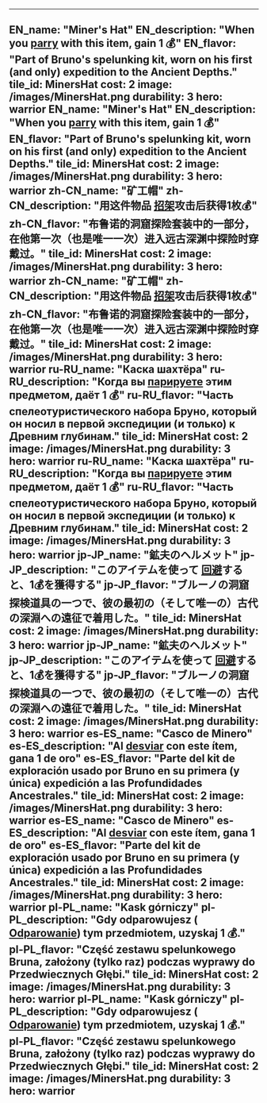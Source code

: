 ---

EN_name: "Miner's Hat"
EN_description: "When you  <u>parry</u> with this item, gain 1 💰"
EN_flavor: "Part of Bruno's spelunking kit, worn on his first (and only) expedition to the Ancient Depths."
tile_id: MinersHat
cost: 2
image: /images/MinersHat.png
durability: 3
hero: warrior
EN_name: "Miner's Hat"
EN_description: "When you  <u>parry</u> with this item, gain 1 💰"
EN_flavor: "Part of Bruno's spelunking kit, worn on his first (and only) expedition to the Ancient Depths."
tile_id: MinersHat
cost: 2
image: /images/MinersHat.png
durability: 3
hero: warrior
zh-CN_name: "矿工帽"
zh-CN_description: "用这件物品 <u>招架</u>攻击后获得1枚💰"
zh-CN_flavor: "布鲁诺的洞窟探险套装中的一部分，在他第一次（也是唯一一次）进入远古深渊中探险时穿戴过。"
tile_id: MinersHat
cost: 2
image: /images/MinersHat.png
durability: 3
hero: warrior
zh-CN_name: "矿工帽"
zh-CN_description: "用这件物品 <u>招架</u>攻击后获得1枚💰"
zh-CN_flavor: "布鲁诺的洞窟探险套装中的一部分，在他第一次（也是唯一一次）进入远古深渊中探险时穿戴过。"
tile_id: MinersHat
cost: 2
image: /images/MinersHat.png
durability: 3
hero: warrior
ru-RU_name: "Каска шахтёра"
ru-RU_description: "Когда вы  <u>парируете</u> этим предметом, даёт 1 💰"
ru-RU_flavor: "Часть спелеотуристического набора Бруно, который он носил в первой экспедиции (и только) к Древним глубинам."
tile_id: MinersHat
cost: 2
image: /images/MinersHat.png
durability: 3
hero: warrior
ru-RU_name: "Каска шахтёра"
ru-RU_description: "Когда вы  <u>парируете</u> этим предметом, даёт 1 💰"
ru-RU_flavor: "Часть спелеотуристического набора Бруно, который он носил в первой экспедиции (и только) к Древним глубинам."
tile_id: MinersHat
cost: 2
image: /images/MinersHat.png
durability: 3
hero: warrior
jp-JP_name: "鉱夫のヘルメット"
jp-JP_description: "このアイテムを使って <u>回避</u>すると、1💰を獲得する"
jp-JP_flavor: "ブルーノの洞窟探検道具の一つで、彼の最初の（そして唯一の）古代の深淵への遠征で着用した。"
tile_id: MinersHat
cost: 2
image: /images/MinersHat.png
durability: 3
hero: warrior
jp-JP_name: "鉱夫のヘルメット"
jp-JP_description: "このアイテムを使って <u>回避</u>すると、1💰を獲得する"
jp-JP_flavor: "ブルーノの洞窟探検道具の一つで、彼の最初の（そして唯一の）古代の深淵への遠征で着用した。"
tile_id: MinersHat
cost: 2
image: /images/MinersHat.png
durability: 3
hero: warrior
es-ES_name: "Casco de Minero"
es-ES_description: "Al  <u>desviar</u> con este ítem, gana 1 de oro"
es-ES_flavor: "Parte del kit de exploración usado por Bruno en su primera (y única) expedición a las Profundidades Ancestrales."
tile_id: MinersHat
cost: 2
image: /images/MinersHat.png
durability: 3
hero: warrior
es-ES_name: "Casco de Minero"
es-ES_description: "Al  <u>desviar</u> con este ítem, gana 1 de oro"
es-ES_flavor: "Parte del kit de exploración usado por Bruno en su primera (y única) expedición a las Profundidades Ancestrales."
tile_id: MinersHat
cost: 2
image: /images/MinersHat.png
durability: 3
hero: warrior
pl-PL_name: "Kask górniczy"
pl-PL_description: "Gdy odparowujesz ( <u>Odparowanie</u>) tym przedmiotem, uzyskaj 1 💰."
pl-PL_flavor: "Część zestawu spelunkowego Bruna, założony (tylko raz) podczas wyprawy do Przedwiecznych Głębi."
tile_id: MinersHat
cost: 2
image: /images/MinersHat.png
durability: 3
hero: warrior
pl-PL_name: "Kask górniczy"
pl-PL_description: "Gdy odparowujesz ( <u>Odparowanie</u>) tym przedmiotem, uzyskaj 1 💰."
pl-PL_flavor: "Część zestawu spelunkowego Bruna, założony (tylko raz) podczas wyprawy do Przedwiecznych Głębi."
tile_id: MinersHat
cost: 2
image: /images/MinersHat.png
durability: 3
hero: warrior
---